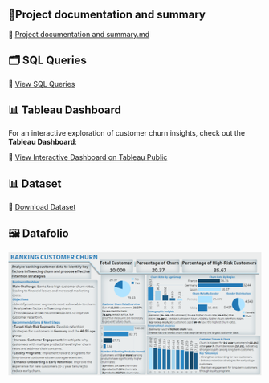 ## 📄Project documentation and summary

🔗 [Project documentation and summary.md](https://github.com/batoul5/Banking-Customer-Churn-Analysis/blob/main/Project%20documentation%20and%20summary.md)
  
## 🗂 SQL Queries  
🔗 [View SQL Queries](https://github.com/batoul5/Banking-Customer-Churn-Analysis/blob/main/ChurnQueries.sql)

## 📊 Tableau Dashboard  
For an interactive exploration of customer churn insights, check out the **Tableau Dashboard**:

🔗 [View Interactive Dashboard on Tableau Public](https://public.tableau.com/views/ChurnTableau/CustomerOverviewDashboard?:language=en-US&:sid=&:redirect=auth&:display_count=n&:origin=viz_share_link)

## 📊 Dataset  
🔗 [Download Dataset](https://github.com/batoul5/Banking-Customer-Churn-Analysis/blob/main/Churn_Modelling_202502231948.sql)  

## 🖼 Datafolio
![Datafolio Preview](DatafolioImage.png)  
